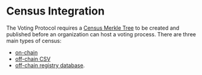 # Census Integration

The Voting Protocol requires a [Census Merkle Tree](../../architecture/census-overview.md) to be created and published before an organization can host a voting process. There are three main types of census: 
+ [on-chain](on-chain.md) 
+ [off-chain CSV](csv.md)
+ [off-chain registry database](registry.md). 